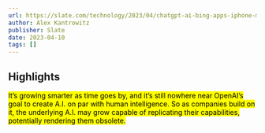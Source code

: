 ```yaml
---
url: https://slate.com/technology/2023/04/chatgpt-ai-bing-apps-iphone-moment.html
author: Alex Kantrowitz
publisher: Slate
date: 2023-04-10
tags: []
---
```


## Highlights
<mark>It’s growing smarter as time goes by, and it’s still nowhere near OpenAI’s goal to create A.I. on par with human intelligence. So as companies build on it, the underlying A.I. may grow capable of replicating their capabilities, potentially rendering them obsolete.</mark>

